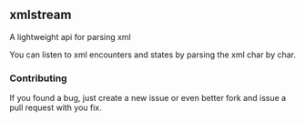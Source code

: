 ## xmlstream ##

A lightweight api for parsing xml

You can listen to xml encounters and states by parsing the xml char by char.

### Contributing ###
 
If you found a bug, just create a new issue or even better fork and issue a
pull request with you fix.